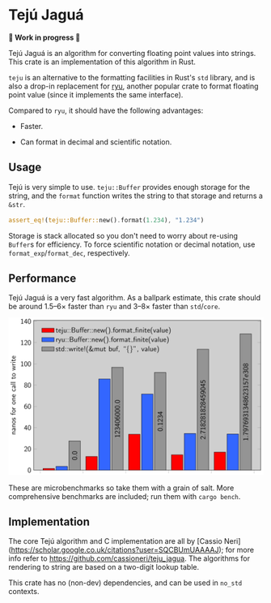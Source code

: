 Tejú Jaguá
==========

**🚧 Work in progress 🚧**

Tejú Jaguá is an algorithm for converting floating point values into strings. This crate is an
implementation of this algorithm in Rust.

`teju` is an alternative to the formatting facilities in Rust's `std` library, and is also a
drop-in replacement for [ryu](ryu), another popular crate to format floating point value (since it
implements the same interface).

Compared to `ryu`, it should have the following advantages:

- Faster.

- Can format in decimal and scientific notation.

## Usage

Tejú is very simple to use. `teju::Buffer` provides enough storage for the string, and the `format`
function writes the string to that storage and returns a `&str`.

```rust
assert_eq!(teju::Buffer::new().format(1.234), "1.234")
```

Storage is stack allocated so you don't need to worry about re-using `Buffer`s for efficiency. To
force scientific notation or decimal notation, use `format_exp`/`format_dec`, respectively.

## Performance

Tejú Jaguá is a very fast algorithm. As a ballpark estimate, this crate should be around 1.5–6×
faster than `ryu` and 3–8× faster than `std`/`core`.

![Microbenchmark chart comparing teju with ryu and std](microbench.png)

These are microbenchmarks so take them with a grain of salt. More comprehensive benchmarks are
included; run them with `cargo bench`.

## Implementation

The core Tejú algorithm and C implementation are all by [Cassio Neri]
(https://scholar.google.co.uk/citations?user=SQCBUmUAAAAJ); for more info refer to
https://github.com/cassioneri/teju_jagua. The algorithms for rendering to string are based on a
two-digit lookup table.

This crate has no (non-dev) dependencies, and can be used in `no_std` contexts.

